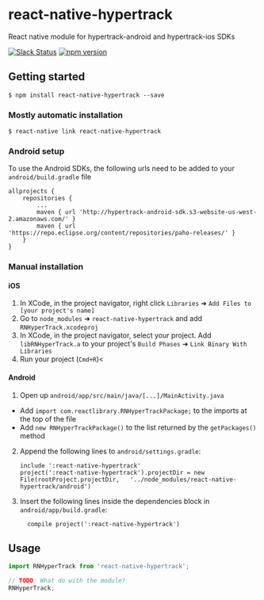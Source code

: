 # react-native-hypertrack
React native module for hypertrack-android and hypertrack-ios SDKs

[![Slack Status](http://slack.hypertrack.io/badge.svg)](http://slack.hypertrack.io) [![npm version](https://badge.fury.io/js/react-native-hypertrack.svg)](https://badge.fury.io/js/react-native-hypertrack)

## Getting started
```
$ npm install react-native-hypertrack --save
```

### Mostly automatic installation
```
$ react-native link react-native-hypertrack
```

### Android setup
To use the Android SDKs, the following urls need to be added to your `android/build.gradle` file

```
allprojects {
    repositories {
        ...
        maven { url 'http://hypertrack-android-sdk.s3-website-us-west-2.amazonaws.com/' }
        maven { url 'https://repo.eclipse.org/content/repositories/paho-releases/' }
    }
}
```

### Manual installation

#### iOS
1. In XCode, in the project navigator, right click `Libraries` ➜ `Add Files to [your project's name]`
2. Go to `node_modules` ➜ `react-native-hypertrack` and add `RNHyperTrack.xcodeproj`
3. In XCode, in the project navigator, select your project. Add `libRNHyperTrack.a` to your project's `Build Phases` ➜ `Link Binary With Libraries`
4. Run your project (`Cmd+R`)<

#### Android
1. Open up `android/app/src/main/java/[...]/MainActivity.java`
  - Add `import com.reactlibrary.RNHyperTrackPackage;` to the imports at the top of the file
  - Add `new RNHyperTrackPackage()` to the list returned by the `getPackages()` method
2. Append the following lines to `android/settings.gradle`:
  	```
  	include ':react-native-hypertrack'
  	project(':react-native-hypertrack').projectDir = new File(rootProject.projectDir, 	'../node_modules/react-native-hypertrack/android')
  	```
3. Insert the following lines inside the dependencies block in `android/app/build.gradle`:
  	```
      compile project(':react-native-hypertrack')
  	```

## Usage
```javascript
import RNHyperTrack from 'react-native-hypertrack';

// TODO: What do with the module?
RNHyperTrack;
```
